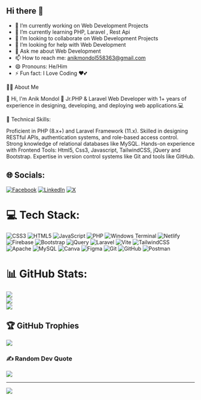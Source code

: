 ## Hi there 👋
- 🔭 I’m currently working on Web Development Projects
- 🌱 I’m currently learning PHP, Laravel , Rest Api
- 👯 I’m looking to collaborate on Web Development Projects
- 🤔 I’m looking for help with Web Development
- 💬 Ask me about Web Development
- 📫 How to reach me: anikmondol558363@gmail.com
- 😄 Pronouns: He/Him
- ⚡ Fun fact: I Love Coding ❤️💕

🧑‍💻 About Me

👋 Hi, I'm Anik Mondol 🚀 Jr.PHP & Laravel Web Developer with 1+ years of experience in designing, developing, and deploying web applications.💻

🔧 Technical Skills:

Proficient in PHP (8.x+) and Laravel Framework (11.x).
Skilled in designing RESTful APIs, authentication systems, and role-based access control.
Strong knowledge of relational databases like MySQL.
Hands-on experience with Frontend Tools: Html5, Css3, Javascript, TailwindCSS, jQuery and Bootstrap.
Expertise in version control systems like Git and tools like GitHub.



## 🌐 Socials:
[![Facebook](https://img.shields.io/badge/Facebook-%231877F2.svg?logo=Facebook&logoColor=white)](https://facebook.com/profile.php?id=61550480083100) [![LinkedIn](https://img.shields.io/badge/LinkedIn-%230077B5.svg?logo=linkedin&logoColor=white)](https://linkedin.com/in/anik-mondal-93710130a) [![X](https://img.shields.io/badge/X-black.svg?logo=X&logoColor=white)](https://x.com/Anik660712) 

# 💻 Tech Stack:
![CSS3](https://img.shields.io/badge/css3-%231572B6.svg?style=for-the-badge&logo=css3&logoColor=white) ![HTML5](https://img.shields.io/badge/html5-%23E34F26.svg?style=for-the-badge&logo=html5&logoColor=white) ![JavaScript](https://img.shields.io/badge/javascript-%23323330.svg?style=for-the-badge&logo=javascript&logoColor=%23F7DF1E) ![PHP](https://img.shields.io/badge/php-%23777BB4.svg?style=for-the-badge&logo=php&logoColor=white) ![Windows Terminal](https://img.shields.io/badge/Windows%20Terminal-%234D4D4D.svg?style=for-the-badge&logo=windows-terminal&logoColor=white) ![Netlify](https://img.shields.io/badge/netlify-%23000000.svg?style=for-the-badge&logo=netlify&logoColor=#00C7B7) ![Firebase](https://img.shields.io/badge/firebase-%23039BE5.svg?style=for-the-badge&logo=firebase) ![Bootstrap](https://img.shields.io/badge/bootstrap-%238511FA.svg?style=for-the-badge&logo=bootstrap&logoColor=white) ![jQuery](https://img.shields.io/badge/jquery-%230769AD.svg?style=for-the-badge&logo=jquery&logoColor=white) ![Laravel](https://img.shields.io/badge/laravel-%23FF2D20.svg?style=for-the-badge&logo=laravel&logoColor=white) ![Vite](https://img.shields.io/badge/vite-%23646CFF.svg?style=for-the-badge&logo=vite&logoColor=white) ![TailwindCSS](https://img.shields.io/badge/tailwindcss-%2338B2AC.svg?style=for-the-badge&logo=tailwind-css&logoColor=white) ![Apache](https://img.shields.io/badge/apache-%23D42029.svg?style=for-the-badge&logo=apache&logoColor=white) ![MySQL](https://img.shields.io/badge/mysql-4479A1.svg?style=for-the-badge&logo=mysql&logoColor=white) ![Canva](https://img.shields.io/badge/Canva-%2300C4CC.svg?style=for-the-badge&logo=Canva&logoColor=white) ![Figma](https://img.shields.io/badge/figma-%23F24E1E.svg?style=for-the-badge&logo=figma&logoColor=white) ![Git](https://img.shields.io/badge/git-%23F05033.svg?style=for-the-badge&logo=git&logoColor=white) ![GitHub](https://img.shields.io/badge/github-%23121011.svg?style=for-the-badge&logo=github&logoColor=white) ![Postman](https://img.shields.io/badge/Postman-FF6C37?style=for-the-badge&logo=postman&logoColor=white)
# 📊 GitHub Stats:
![](https://github-readme-stats.vercel.app/api?username=anikmondol&theme=dark&hide_border=false&include_all_commits=false&count_private=false)<br/>
![](https://github-readme-streak-stats.herokuapp.com/?user=anikmondol&theme=dark&hide_border=false)<br/>
![](https://github-readme-stats.vercel.app/api/top-langs/?username=anikmondol&theme=dark&hide_border=false&include_all_commits=false&count_private=false&layout=compact)

## 🏆 GitHub Trophies
![](https://github-profile-trophy.vercel.app/?username=anikmondol&theme=dark&no-frame=false&no-bg=true&margin-w=4)

### ✍️ Random Dev Quote
![](https://quotes-github-readme.vercel.app/api?type=horizontal&theme=radical)

---
[![](https://visitcount.itsvg.in/api?id=anikmondol&icon=0&color=0)](https://visitcount.itsvg.in)

<!-- Proudly created with GPRM ( https://gprm.itsvg.in ) -->
